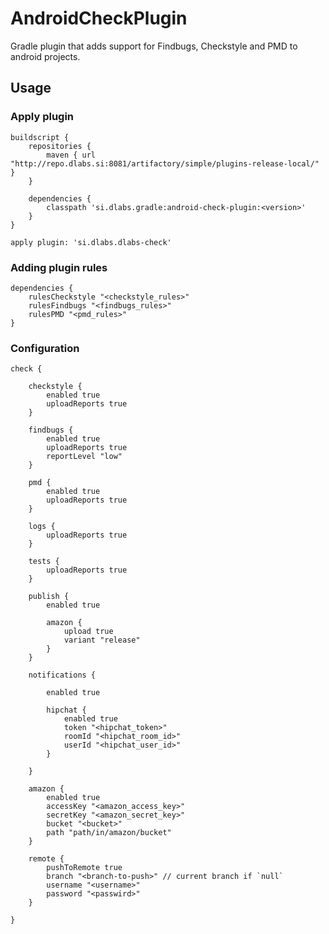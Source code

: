 # AndroidCheckPlugin

Gradle plugin that adds support for Findbugs, Checkstyle and PMD to android projects.

## Usage

### Apply plugin

    buildscript {
        repositories {
            maven { url "http://repo.dlabs.si:8081/artifactory/simple/plugins-release-local/" }
        }
    
        dependencies {
            classpath 'si.dlabs.gradle:android-check-plugin:<version>'
        }
    }
    
    apply plugin: 'si.dlabs.dlabs-check'
    
### Adding plugin rules

    dependencies {
        rulesCheckstyle "<checkstyle_rules>"
        rulesFindbugs "<findbugs_rules>"
        rulesPMD "<pmd_rules>"
    }
    
### Configuration

    check {
        
        checkstyle {
            enabled true
            uploadReports true
        }
    
        findbugs {
            enabled true
            uploadReports true
            reportLevel "low"
        }
        
        pmd {
            enabled true
            uploadReports true
        }
        
        logs {
            uploadReports true
        }
        
        tests {
            uploadReports true
        }
        
        publish {
            enabled true
        
            amazon {
                upload true
                variant "release"
            }
        }
        
        notifications {
    
            enabled true
        
            hipchat {
                enabled true
                token "<hipchat_token>"
                roomId "<hipchat_room_id>"
                userId "<hipchat_user_id>"
            }
        
        }
        
        amazon {
            enabled true
            accessKey "<amazon_access_key>"
            secretKey "<amazon_secret_key>"
            bucket "<bucket>"
            path "path/in/amazon/bucket"
        }
        
        remote {
            pushToRemote true
            branch "<branch-to-push>" // current branch if `null`
            username "<username>"
            password "<passwird>"
        }
        
    }
